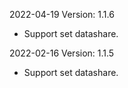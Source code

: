 2022-04-19 Version: 1.1.6
- Support set datashare.

2022-02-16 Version: 1.1.5
- Support set datashare.

